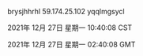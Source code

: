 brysjhhrhl 59.174.25.102 yqqlmgsycl

2021年 12月 27日 星期一 10:40:08 CST

2021年 12月 27日 星期一 02:40:08 GMT
